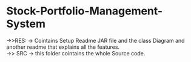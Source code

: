 # Stock-Portfolio-Management-System
->>RES:
-> Cointains Setup Readme JAR file and the class Diagram and another readme that explains all the features.																																													
->> SRC
-> this folder cointains the whole Source code.

